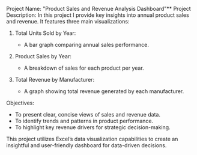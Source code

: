 Project Name: "Product Sales and Revenue Analysis Dashboard"**
Project Description:
In this project I provide key insights into annual product sales and revenue. It features three main visualizations:

1. Total Units Sold by Year: 
   - A bar graph comparing annual sales performance.
   
2. Product Sales by Year:
   - A breakdown of sales for each product per year.

3. Total Revenue by Manufacturer:
   - A graph showing total revenue generated by each manufacturer.

Objectives:
- To present clear, concise views of sales and revenue data.
- To identify trends and patterns in product performance.
- To highlight key revenue drivers for strategic decision-making.

This project utilizes Excel’s data visualization capabilities to create an insightful and user-friendly dashboard for data-driven decisions.
